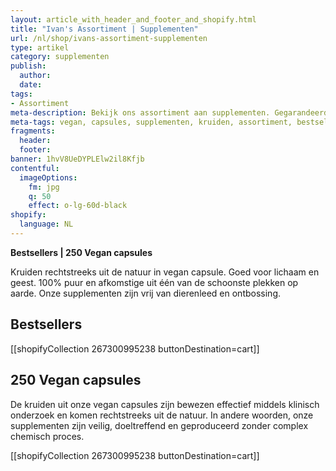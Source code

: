 ```yaml
---
layout: article_with_header_and_footer_and_shopify.html
title: "Ivan's Assortiment | Supplementen"
url: /nl/shop/ivans-assortiment-supplementen
type: artikel
category: supplementen
publish:
  author:
  date:
tags:
- Assortiment
meta-description: Bekijk ons assortiment aan supplementen. Gegarandeerd de hoogste kwaliteit. Benieuwd naar onze vegan capsules?
meta-tags: vegan, capsules, supplementen, kruiden, assortiment, bestsellers, collectie, kwaliteit, dierenleed, ontbossing
fragments:
  header:
  footer:
banner: 1hvV8UeDYPLElw2il8Kfjb
contentful:
  imageOptions:
    fm: jpg
    q: 50
    effect: o-lg-60d-black
shopify:
  language: NL
---
```

**Bestsellers | 250 Vegan capsules**

Kruiden rechtstreeks uit de natuur in vegan capsule. Goed voor lichaam en geest. 100% puur en afkomstige uit één van de schoonste plekken op aarde. Onze supplementen zijn vrij van dierenleed en ontbossing.

## Bestsellers

[[shopifyCollection 267300995238 buttonDestination=cart]]

## 250 Vegan capsules

De kruiden uit onze vegan capsules zijn bewezen effectief middels klinisch onderzoek en komen rechtstreeks uit de natuur. In andere woorden, onze supplementen zijn veilig, doeltreffend en geproduceerd zonder complex chemisch proces.

[[shopifyCollection 267300995238 buttonDestination=cart]]